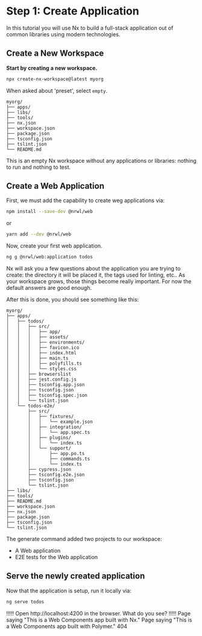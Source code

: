 # Step 1: Create Application

In this tutorial you will use Nx to build a full-stack application out of common libraries using modern technologies.

## Create a New Workspace

**Start by creating a new workspace.**

```bash
npx create-nx-workspace@latest myorg
```

When asked about 'preset', select `empty`.

```treeview
myorg/
├── apps/
├── libs/
├── tools/
├── nx.json
├── workspace.json
├── package.json
├── tsconfig.json
├── tslint.json
└── README.md
```

This is an empty Nx workspace without any applications or libraries: nothing to run and nothing to test.

## Create a Web Application

First, we must add the capability to create weg applications via:

```bash
npm install --save-dev @nrwl/web
```

or

```bash
yarn add --dev @nrwl/web
```

Now, create your first web application.

```bash
ng g @nrwl/web:application todos
```

Nx will ask you a few questions about the application you are trying to create: the directory it will be placed it, the tags used for linting, etc.. As your workspace grows, those things become really important. For now the default answers are good enough.

After this is done, you should see something like this:

```treeview
myorg/
├── apps/
│   ├── todos/
│   │   ├── src/
│   │   │   ├── app/
│   │   │   ├── assets/
│   │   │   ├── environments/
│   │   │   ├── favicon.ico
│   │   │   ├── index.html
│   │   │   ├── main.ts
│   │   │   ├── polyfills.ts
│   │   │   └── styles.css
│   │   ├── browserslist
│   │   ├── jest.config.js
│   │   ├── tsconfig.app.json
│   │   ├── tsconfig.json
│   │   ├── tsconfig.spec.json
│   │   └── tslint.json
│   └── todos-e2e/
│       ├── src/
│       │   ├── fixtures/
│       │   │   └── example.json
│       │   ├── integration/
│       │   │   └── app.spec.ts
│       │   ├── plugins/
│       │   │   └── index.ts
│       │   └── support/
│       │       ├── app.po.ts
│       │       ├── commands.ts
│       │       └── index.ts
│       ├── cypress.json
│       ├── tsconfig.e2e.json
│       ├── tsconfig.json
│       └── tslint.json
├── libs/
├── tools/
├── README.md
├── workspace.json
├── nx.json
├── package.json
├── tsconfig.json
└── tslint.json
```

The generate command added two projects to our workspace:

- A Web application
- E2E tests for the Web application

## Serve the newly created application

Now that the application is setup, run it locally via:

```bash
ng serve todos
```

!!!!!
Open http://localhost:4200 in the browser. What do you see?
!!!!!
Page saying "This is a Web Components app built with Nx."
Page saying "This is a Web Components app built with Polymer."
404
